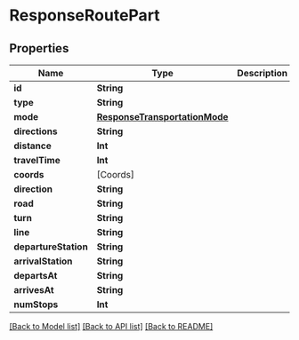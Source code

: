 # ResponseRoutePart

## Properties
Name | Type | Description | Notes
------------ | ------------- | ------------- | -------------
**id** | **String** |  | 
**type** | **String** |  | 
**mode** | [**ResponseTransportationMode**](ResponseTransportationMode.md) |  | 
**directions** | **String** |  | 
**distance** | **Int** |  | 
**travelTime** | **Int** |  | 
**coords** | [Coords] |  | 
**direction** | **String** |  | [optional] 
**road** | **String** |  | [optional] 
**turn** | **String** |  | [optional] 
**line** | **String** |  | [optional] 
**departureStation** | **String** |  | [optional] 
**arrivalStation** | **String** |  | [optional] 
**departsAt** | **String** |  | [optional] 
**arrivesAt** | **String** |  | [optional] 
**numStops** | **Int** |  | [optional] 

[[Back to Model list]](../README.md#documentation-for-models) [[Back to API list]](../README.md#documentation-for-api-endpoints) [[Back to README]](../README.md)


